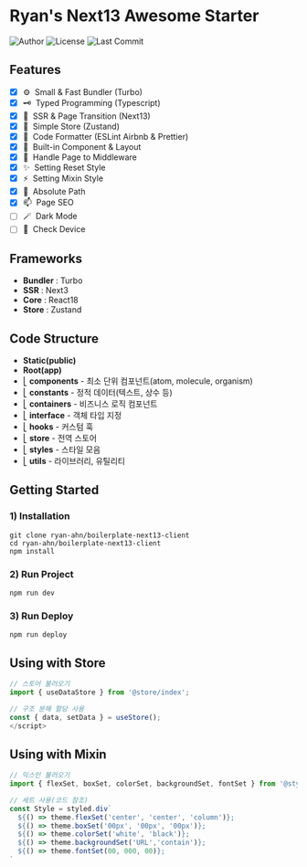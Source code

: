 # Ryan's Next13 Awesome Starter

![Author](https://img.shields.io/badge/Author-ryan-orange.svg)
![License](https://img.shields.io/badge/License-MIT-blue.svg)
![Last Commit](https://img.shields.io/github/last-commit/ryan-ahn/boilerplate-next13-client)

## Features
- [x] ⚙️&nbsp;&nbsp;Small & Fast Bundler (Turbo)
- [x] 🗝️&nbsp;&nbsp;Typed Programming (Typescript)
- [x] 🧩&nbsp;&nbsp;SSR & Page Transition (Next13)
- [x] 🕋&nbsp;&nbsp;Simple Store (Zustand)
- [x] 📙&nbsp;&nbsp;Code Formatter (ESLint Airbnb & Prettier)
- [x] 🧵&nbsp;&nbsp;Built-in Component & Layout
- [x] 🚰&nbsp;&nbsp;Handle Page to Middleware
- [x] ✨&nbsp;&nbsp;Setting Reset Style
- [x] ⚡️&nbsp;&nbsp;Setting Mixin Style
- [x] 📍&nbsp;&nbsp;Absolute Path
- [x] 📫&nbsp;&nbsp;Page SEO
- [ ] 🪄&nbsp;&nbsp;Dark Mode
- [ ] 📱&nbsp;&nbsp;Check Device

## Frameworks
- **Bundler** : Turbo
- **SSR** : Next3
- **Core** : React18
- **Store** : Zustand

## Code Structure
- **Static(public)**
- **Root(app)** <br/>
- ⎣&nbsp;**components** - 최소 단위 컴포넌트(atom, molecule, organism) <br/>
- ⎣&nbsp;**constants** - 정적 데이터(텍스트, 상수 등) <br/>
- ⎣&nbsp;**containers** - 비즈니스 로직 컴포넌트 <br/>
- ⎣&nbsp;**interface** - 객체 타입 지정 <br/>
- ⎣&nbsp;**hooks** - 커스텀 훅 <br/>
- ⎣&nbsp;**store** - 전역 스토어 <br/>
- ⎣&nbsp;**styles** - 스타일 모음<br/>
- ⎣&nbsp;**utils** - 라이브러리, 유틸리티<br/>


## Getting Started
### 1) Installation
```shell
git clone ryan-ahn/boilerplate-next13-client
cd ryan-ahn/boilerplate-next13-client
npm install
```
### 2) Run Project
```shell
npm run dev
```
### 3) Run Deploy
```shell
npm run deploy
```

## Using with Store

```javascript
// 스토어 불러오기
import { useDataStore } from '@store/index';

// 구조 분해 할당 사용
const { data, setData } = useStore();
</script>
```

## Using with Mixin

```javascript
// 믹스인 불러오기
import { flexSet, boxSet, colorSet, backgroundSet, fontSet } from '@styles/mixin';

// 세트 사용(코드 참조)
const Style = styled.div`
  ${() => theme.flexSet('center', 'center', 'column')};
  ${() => theme.boxSet('00px', '00px', '00px')};
  ${() => theme.colorSet('white', 'black')};
  ${() => theme.backgroundSet('URL','contain')};
  ${() => theme.fontSet(00, 000, 00)};
`
```
